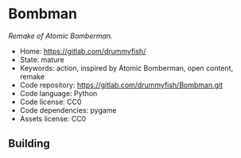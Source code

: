 # Bombman

_Remake of Atomic Bomberman._

- Home: https://gitlab.com/drummyfish/
- State: mature
- Keywords: action, inspired by Atomic Bomberman, open content, remake
- Code repository: https://gitlab.com/drummyfish/Bombman.git
- Code language: Python
- Code license: CC0
- Code dependencies: pygame
- Assets license: CC0

## Building
